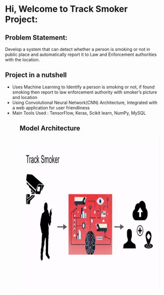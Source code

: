 # Hi, Welcome to Track Smoker Project:
## Problem Statement:
Develop a system that can detect whether a person is smoking or not in public place and automatically report it to Law and Enforcement authorities with the location. 
## Project in a nutshell
<ul>
<li>
Uses Machine Learning to Identify a person is smoking or not, if found smoking then report to law enforcement authority with smoker’s  picture and location
</li>
<li>
  Using Convolutional Neural Network(CNN) Architecture, Integrated with a web application for user friendliness
</li>
<li>
Main Tools Used : TensorFlow, Keras, Scikit learn, NumPy, MySQL
</li>
<ul/>

## Model Architecture 
<img src="Architecture.gif" height="500px">
